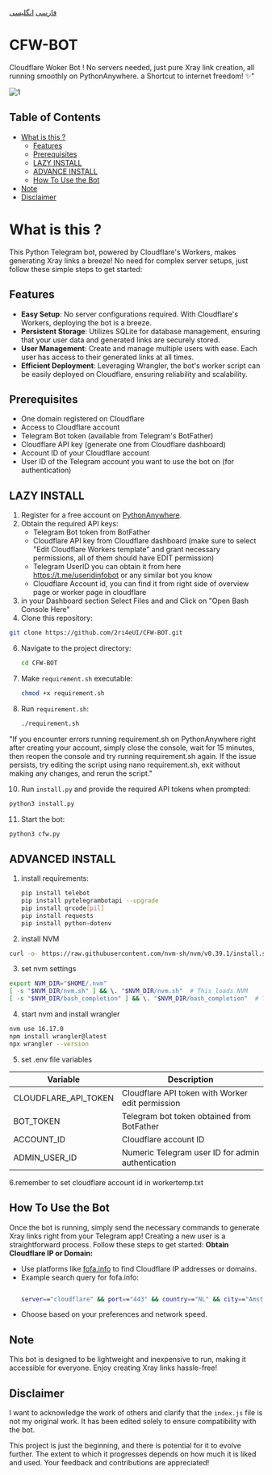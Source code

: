[فارسی](https://github.com/2ri4eUI/CFW-BOT/blob/main/README-FA.md) 
[انگلیسی](https://github.com/2ri4eUI/CFW-BOT/blob/main/README.md)

# CFW-BOT
Cloudflare Woker Bot ! No servers needed, just pure Xray link creation, all running smoothly on PythonAnywhere. a Shortcut to internet freedom! ✨"

![1](https://github.com/2ri4eUI/CFW-BOT/assets/139592104/a2ff80e6-3c33-4443-9ee5-85b445e4a9f6)

## Table of Contents
- [What is this ?](#what-is-this-)
  - [Features](#features)
  - [Prerequisites](#prerequisites)
  - [LAZY INSTALL](#lazy-install)
  - [ADVANCE INSTALL](#advanced-install)
  - [How To Use the Bot](#how-to-use-the-bot)
- [Note](#note)
- [Disclaimer](#disclaimer)

# What is this ?
This Python Telegram bot, powered by Cloudflare's Workers, makes generating Xray links a breeze! No need for complex server setups, just follow these simple steps to get started:
## Features
- **Easy Setup**: No server configurations required. With Cloudflare's Workers, deploying the bot is a breeze.
- **Persistent Storage**: Utilizes SQLite for database management, ensuring that your user data and generated links are securely stored.
- **User Management**: Create and manage multiple users with ease. Each user has access to their generated links at all times.
- **Efficient Deployment**: Leveraging Wrangler, the bot's worker script can be easily deployed on Cloudflare, ensuring reliability and scalability.

## Prerequisites
- One domain registered on Cloudflare
- Access to Cloudflare account
- Telegram Bot token (available from Telegram's BotFather)
- Cloudflare API key (generate one from Cloudflare dashboard)
- Account ID of your Cloudflare account
- User ID of the Telegram account you want to use the bot on (for authentication)

## LAZY INSTALL
1. Register for a free account on [PythonAnywhere](https://www.pythonanywhere.com).
2. Obtain the required API keys:
   - Telegram Bot token from BotFather
   - Cloudflare API key from Cloudflare dashboard (make sure to select "Edit Cloudflare Workers template" and grant necessary permissions, all of them should have EDIT permission)
   - Telegram UserID you can obtain it from here https://t.me/useridinfobot or any similar bot you know
   - Cloudflare Account id, you can find it from right side of overview page or worker page in cloudflare
4. in your Dashboard section Select Files and and Click on "Open Bash Console Here"
5.  Clone this repository:
   ```bash
   git clone https://github.com/2ri4eUI/CFW-BOT.git
  ```
6. Navigate to the project directory:

   ```bash
   cd CFW-BOT
   ```
7. Make `requirement.sh` executable:
   ```bash
   chmod +x requirement.sh
   ```

8. Run `requirement.sh`:
   ```bash
   ./requirement.sh
   ```
"If you encounter errors running requirement.sh on PythonAnywhere right after creating your account, simply close the console, wait for 15 minutes, then reopen the console and try running requirement.sh again. If the issue persists, try editing the script using nano requirement.sh, exit without making any changes, and rerun the script."

10. Run `install.py` and provide the required API tokens when prompted:
   ```bash
   python3 install.py
   ```
11. Start the bot:
   ```bash
   python3 cfw.py
   ```
## ADVANCED INSTALL

1. install requirements:
   ```bash
   pip install telebot
   pip install pytelegrambotapi --upgrade
   pip install qrcode[pil]
   pip install requests
   pip install python-dotenv
   ```
2. install NVM
  ```bash
curl -o- https://raw.githubusercontent.com/nvm-sh/nvm/v0.39.1/install.sh | bash
```
3. set nvm settings
  ``` bash
export NVM_DIR="$HOME/.nvm"
[ -s "$NVM_DIR/nvm.sh" ] && \. "$NVM_DIR/nvm.sh"  # This loads NVM
[ -s "$NVM_DIR/bash_completion" ] && \. "$NVM_DIR/bash_completion"  # This loads NVM bash completion
```
4. start nvm and install wrangler
  ```bash
nvm use 16.17.0
npm install wrangler@latest
npx wrangler --version
```
5. set .env file variables


| Variable             | Description                                            |
|----------------------|--------------------------------------------------------|
| CLOUDFLARE_API_TOKEN | Cloudflare API token with Worker edit permission       |
| BOT_TOKEN            | Telegram bot token obtained from BotFather             |
| ACCOUNT_ID           | Cloudflare account ID                                  |
| ADMIN_USER_ID        | Numeric Telegram user ID for admin authentication      |

6.remember to set cloudflare account id in workertemp.txt 


## How To Use the Bot
Once the bot is running, simply send the necessary commands to generate Xray links right from your Telegram app!
Creating a new user is a straightforward process. Follow these steps to get started:
**Obtain Cloudflare IP or Domain:**
   - Use platforms like [fofa.info](https://fofa.info) to find Cloudflare IP addresses or domains.
   - Example search query for fofa.info:
     ```bash
     
     server=="cloudflare" && port=="443" && country=="NL" && city=="Amsterdam"
     ```
   - Choose based on your preferences and network speed.

## Note
This bot is designed to be lightweight and inexpensive to run, making it accessible for everyone. Enjoy creating Xray links hassle-free!


## Disclaimer

I want to acknowledge the work of others and clarify that the `index.js` file is not my original work. It has been edited solely to ensure compatibility with the bot. 

This project is just the beginning, and there is potential for it to evolve further. The extent to which it progresses depends on how much it is liked and used. Your feedback and contributions are appreciated!

